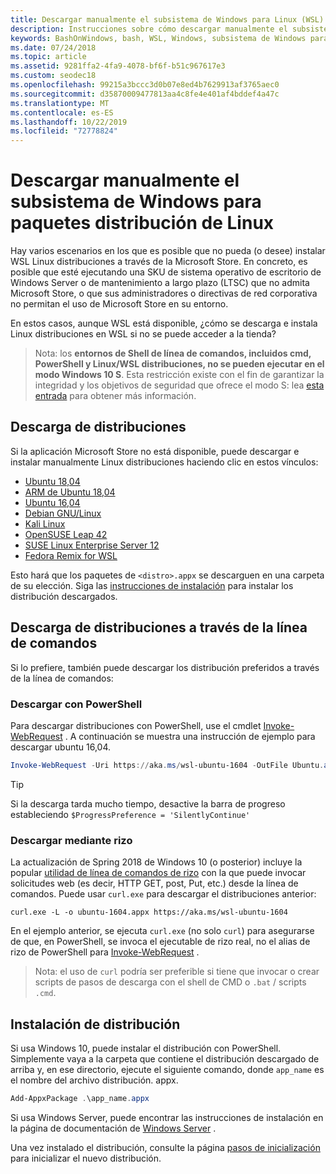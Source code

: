 ```yaml
---
title: Descargar manualmente el subsistema de Windows para Linux (WSL) distribuciones
description: Instrucciones sobre cómo descargar manualmente el subsistema de Windows para distribuciones de Linux.
keywords: BashOnWindows, bash, WSL, Windows, subsistema de Windows para Linux, WSL, subsistema de Windows, distribución, Ubuntu, openSUSE, SLES, Debian, Kali
ms.date: 07/24/2018
ms.topic: article
ms.assetid: 9281ffa2-4fa9-4078-bf6f-b51c967617e3
ms.custom: seodec18
ms.openlocfilehash: 99215a3bccc3d0b07e8ed4b7629913af3765aec0
ms.sourcegitcommit: d35870009477813aa4c8fe4e401af4bddef4a47c
ms.translationtype: MT
ms.contentlocale: es-ES
ms.lasthandoff: 10/22/2019
ms.locfileid: "72778824"
---
```

# <a name="manually-download-windows-subsystem-for-linux-distro-packages"></a>Descargar manualmente el subsistema de Windows para paquetes distribución de Linux

Hay varios escenarios en los que es posible que no pueda (o desee) instalar WSL Linux distribuciones a través de la Microsoft Store. En concreto, es posible que esté ejecutando una SKU de sistema operativo de escritorio de Windows Server o de mantenimiento a largo plazo (LTSC) que no admita Microsoft Store, o que sus administradores o directivas de red corporativa no permitan el uso de Microsoft Store en su entorno.

En estos casos, aunque WSL está disponible, ¿cómo se descarga e instala Linux distribuciones en WSL si no se puede acceder a la tienda?

> Nota: los **entornos de Shell de línea de comandos, incluidos cmd, PowerShell y Linux/WSL distribuciones, no se pueden ejecutar en el modo Windows 10 S**. Esta restricción existe con el fin de garantizar la integridad y los objetivos de seguridad que ofrece el modo S: lea [esta entrada](https://blogs.msdn.microsoft.com/commandline/2017/05/18/will-linux-distros-run-on-windows-10-s/) para obtener más información.

## <a name="downloading-distros"></a>Descarga de distribuciones

Si la aplicación Microsoft Store no está disponible, puede descargar e instalar manualmente Linux distribuciones haciendo clic en estos vínculos:
* [Ubuntu 18,04](https://aka.ms/wsl-ubuntu-1804)
* [ARM de Ubuntu 18,04](https://aka.ms/wsl-ubuntu-1804-arm)
* [Ubuntu 16,04](https://aka.ms/wsl-ubuntu-1604)
* [Debian GNU/Linux](https://aka.ms/wsl-debian-gnulinux)
* [Kali Linux](https://aka.ms/wsl-kali-linux-new)
* [OpenSUSE Leap 42](https://aka.ms/wsl-opensuse-42)
* [SUSE Linux Enterprise Server 12](https://aka.ms/wsl-sles-12)
* [Fedora Remix for WSL](https://github.com/WhitewaterFoundry/WSLFedoraRemix/releases/)

Esto hará que los paquetes de `<distro>.appx` se descarguen en una carpeta de su elección. Siga las [instrucciones de instalación](#installing-your-distro) para instalar los distribución descargados.

## <a name="downloading-distros-via-the-command-line"></a>Descarga de distribuciones a través de la línea de comandos
Si lo prefiere, también puede descargar los distribución preferidos a través de la línea de comandos:

 ### <a name="download-using-powershell"></a>Descargar con PowerShell
 Para descargar distribuciones con PowerShell, use el cmdlet [Invoke-WebRequest](https://msdn.microsoft.com/powershell/reference/5.1/microsoft.powershell.utility/invoke-webrequest) . A continuación se muestra una instrucción de ejemplo para descargar ubuntu 16,04.

```powershell
Invoke-WebRequest -Uri https://aka.ms/wsl-ubuntu-1604 -OutFile Ubuntu.appx -UseBasicParsing
```

> [!TIP]
> Si la descarga tarda mucho tiempo, desactive la barra de progreso estableciendo `$ProgressPreference = 'SilentlyContinue'`

### <a name="download-using-curl"></a>Descargar mediante rizo
La actualización de Spring 2018 de Windows 10 (o posterior) incluye la popular [utilidad de línea de comandos de rizo](https://curl.haxx.se/) con la que puede invocar solicitudes web (es decir, HTTP GET, post, Put, etc.) desde la línea de comandos. Puede usar `curl.exe` para descargar el distribuciones anterior:

```console
curl.exe -L -o ubuntu-1604.appx https://aka.ms/wsl-ubuntu-1604
```

En el ejemplo anterior, se ejecuta `curl.exe` (no solo `curl`) para asegurarse de que, en PowerShell, se invoca el ejecutable de rizo real, no el alias de rizo de PowerShell para [Invoke-WebRequest](https://docs.microsoft.com/en-us/powershell/module/microsoft.powershell.utility/invoke-webrequest?view=powershell-6) .

> Nota: el uso de `curl` podría ser preferible si tiene que invocar o crear scripts de pasos de descarga con el shell de CMD o `.bat`  /  scripts `.cmd`.

## <a name="installing-your-distro"></a>Instalación de distribución
Si usa Windows 10, puede instalar el distribución con PowerShell. Simplemente vaya a la carpeta que contiene el distribución descargado de arriba y, en ese directorio, ejecute el siguiente comando, donde `app_name` es el nombre del archivo distribución. appx.  
```Powershell
Add-AppxPackage .\app_name.appx
```

Si usa Windows Server, puede encontrar las instrucciones de instalación en la página de documentación de [Windows Server](install-on-server.md) .

Una vez instalado el distribución, consulte la página [pasos de inicialización](initialize-distro.md) para inicializar el nuevo distribución.
